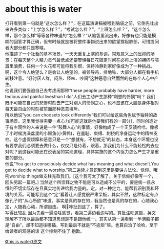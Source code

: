 # about this is water 

打开看到第一句就是“这水怎么样？”，在这篇演讲稿被喂到脑袋之前，它倒先吐出来许多类似：“上学怎么样？”，“考试怎么样？”，“上班怎么样？”，“这个怎么样，那个怎么样”等等各种味道的“怎么样？”从脑袋里流出来，好像有也只能是模糊的回答才算正确，但有时候就是被将整件事物说出来的欲望撑起肺部，可惜提问者大部分都只是寒暄。<br>
他描述了一个社畜的基本场景，一天天重复上演的基调，常规意义上的压抑的场景：在每天整个人精力灵气最低点还要警惕每日花固定时间在必将上演的拥挤与喧嚣里浪费，任何一个火花都可能将我引燃，保持冷静到家好像成为了一种挑战。啊，这个令人绝望么？是会让人绝望的，被领导吊，挤地铁，大部分人都在看手机转移注意。“好讨厌人群，闷热、怪味、吵闹”这种恶意自然而然的在每个人心中产生。<br>
他说我们要强迫自己去考虑闹那种“these people probably have harder, more tedious and painful livesthan I do”人们去主动产生那种“刹想的怜悯”吗？ 我们既不可能在自己的悲惨时刻去产生对别人的怜悯之心，也不应该在大脑是身体相对每天最自由的时刻被前面那种恶意填斥。 <br>
所以他说“you can chooseto look differently”我们可以给这些角色赋予独特的故事场景。这里我觉得需要一点心力[可能这就是他要我们有的一部分]，同时创造对于有主观性的人来说是一件“鼓舞人心”的事情，好像构成了一个正反馈哈哈。像极了小时候洗澡盆里的小鳄鱼(小黄鸭)，在羞耻、束缚、刺挠的净身运动中的精神支柱。这个虚假烦躁和恶意只是一个“想就有，不想就无”的状态，本身这个环境也没有要求我们必须要去做什么，仅仅只是待着，跟着，那我们为什么不能轻松的去应对呢？到这我可能还在说表层的实现道理，具体实施的这个内驱力怎么产生才是重要的部分。<br>
他说“You get to consciously decide what has meaning and what doesn’t.You get to decide what to worship.”第二遍读才意识到这里是要讲方法论。信仰。哦吼worship things做支柱充盈我们。[这个我可太了解了，关于信仰好像写一个，回头另起一篇吧。] 当然这个所崇拜之物不能是可以造成不公平的，要是统一且永恒的不切实际存在且真实地传递给我力量的。定。对一种定力。能帮我识别我和环境的关系。可能写到这个“定”看着让人感觉很严肃呆板，其实不然，这种标定有点像孔子的“从心所欲”味道。事实是真的存在的，我当然也是真的存在的，心随我心定，人随我心动，所谓自由。  啊🤔咋扯到这了，算了。<br>
写得比较乱 因为先看一遍没啥感觉，看第二遍边看边写的。算批注吧这篇，英文理解不了所以最后都不知道思想是不是跟他统一。其实从第一遍看到一半满脑子都是“自由”，却不知道往哪插，写到最后不就是“不逾矩”嘛。也算自洽了哈哈，至于给读者的观感的话 这个控制不住了 抱歉。


[《this is water》原文](https://blog.sina.com.cn/s/blog_b223cd4b0102x3xt.html)